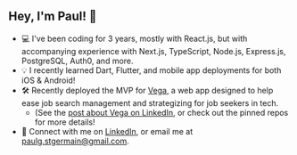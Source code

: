 
## Hey, I'm Paul! 👋

- 💻 I've been coding for 3 years, mostly with React.js, but with accompanying experience with Next.js, TypeScript, Node.js, Express.js, PostgreSQL, Auth0, and more.
- 💡 I recently learned Dart, Flutter, and mobile app deployments for both iOS & Android!
- 🛠️ Recently deployed the MVP for [Vega](https://vega-drab.vercel.app/), a web app designed to help ease job search management and strategizing for job seekers in tech.
  - (See the [post about Vega on LinkedIn](https://www.linkedin.com/posts/paul-stgermain_devlife-upskilling-opentowork-activity-7232472151423922177-z9bf), or check out the pinned repos for more details!
- 💬 Connect with me on [LinkedIn](https://www.linkedin.com/in/paul-stgermain/), or email me at paulg.stgermain@gmail.com.
